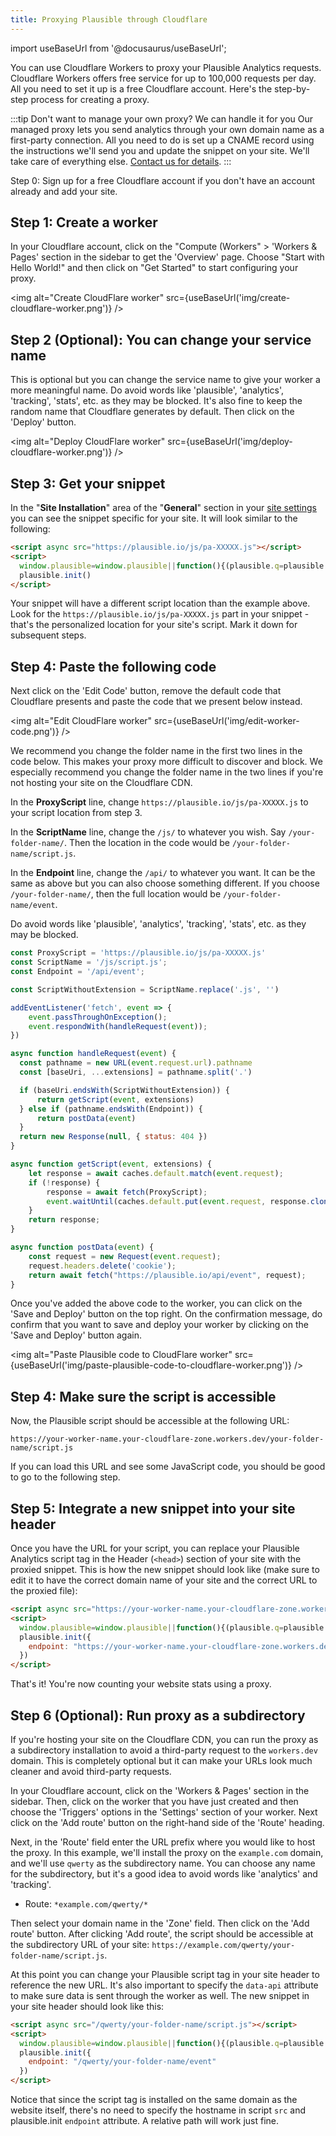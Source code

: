 ```yaml
---
title: Proxying Plausible through Cloudflare
---
```


import useBaseUrl from '@docusaurus/useBaseUrl';

You can use Cloudflare Workers to proxy your Plausible Analytics requests. Cloudflare Workers offers free service for up to 100,000 requests per day.
All you need to set it up is a free Cloudflare account. Here's the step-by-step process for creating a proxy.

:::tip Don't want to manage your own proxy? We can handle it for you
Our managed proxy lets you send analytics through your own domain name as a first-party connection. All you need to do is set up a CNAME record using the instructions we'll send you and update the snippet on your site. We'll take care of everything else. [Contact us for details](https://plausible.io/contact).
:::

Step 0: Sign up for a free Cloudflare account if you don't have an account already and add your site.

## Step 1: Create a worker

In your Cloudflare account, click on the "Compute (Workers" > 'Workers & Pages' section in the sidebar to get the 'Overview' page. Choose "Start with Hello World!" and then click on "Get Started" to start configuring your proxy.

<img alt="Create CloudFlare worker" src={useBaseUrl('img/create-cloudflare-worker.png')} />

## Step 2 (Optional): You can change your service name

This is optional but you can change the service name to give your worker a more meaningful name. Do avoid words like 'plausible', 'analytics', 'tracking', 'stats', etc. as they may be blocked. It's also fine to keep the random name that Cloudflare generates by default. Then click on the 'Deploy' button.

<img alt="Deploy CloudFlare worker" src={useBaseUrl('img/deploy-cloudflare-worker.png')} />

## Step 3: Get your snippet

In the "**Site Installation**" area of the "**General**" section in your [site settings](website-settings.md) you can see
the snippet specific for your site. It will look similar to the following:

```html
<script async src="https://plausible.io/js/pa-XXXXX.js"></script>
<script>
  window.plausible=window.plausible||function(){(plausible.q=plausible.q||[]).push(arguments)},plausible.init=plausible.init||function(i){plausible.o=i||{}};
  plausible.init()
</script>
```

Your snippet will have a different script location than the example above. Look for the `https://plausible.io/js/pa-XXXXX.js` part in your snippet - that's the personalized location for your site's script. Mark it down for subsequent steps.

## Step 4: Paste the following code

Next click on the 'Edit Code' button, remove the default code that Cloudflare presents and paste the code that we present below instead.

<img alt="Edit CloudFlare worker" src={useBaseUrl('img/edit-worker-code.png')} />

We recommend you change the folder name in the first two lines in the code below. This makes your proxy more difficult to discover and block. We especially recommend you change the folder name in the two lines if you're not hosting your site on the Cloudflare CDN.

In the **ProxyScript** line, change `https://plausible.io/js/pa-XXXXX.js` to your script location from step 3.

In the **ScriptName** line, change the `/js/` to whatever you wish. Say `/your-folder-name/`. Then the location in the code would be `/your-folder-name/script.js`.

In the **Endpoint** line, change the `/api/` to whatever you want. It can be the same as above but you can also choose something different. If you choose `/your-folder-name/`, then the full location would be `/your-folder-name/event`.

Do avoid words like 'plausible', 'analytics', 'tracking', 'stats', etc. as they may be blocked.

```js
const ProxyScript = 'https://plausible.io/js/pa-XXXXX.js'
const ScriptName = '/js/script.js';
const Endpoint = '/api/event';

const ScriptWithoutExtension = ScriptName.replace('.js', '')

addEventListener('fetch', event => {
    event.passThroughOnException();
    event.respondWith(handleRequest(event));
})

async function handleRequest(event) {
  const pathname = new URL(event.request.url).pathname
  const [baseUri, ...extensions] = pathname.split('.')

  if (baseUri.endsWith(ScriptWithoutExtension)) {
      return getScript(event, extensions)
  } else if (pathname.endsWith(Endpoint)) {
      return postData(event)
  }
  return new Response(null, { status: 404 })
}

async function getScript(event, extensions) {
    let response = await caches.default.match(event.request);
    if (!response) {
        response = await fetch(ProxyScript);
        event.waitUntil(caches.default.put(event.request, response.clone()));
    }
    return response;
}

async function postData(event) {
    const request = new Request(event.request);
    request.headers.delete('cookie');
    return await fetch("https://plausible.io/api/event", request);
}
```

Once you've added the above code to the worker, you can click on the 'Save and Deploy' button on the top right. On the confirmation message, do confirm that you want to save and deploy your worker by clicking on the 'Save and Deploy' button again.

<img alt="Paste Plausible code to CloudFlare worker" src={useBaseUrl('img/paste-plausible-code-to-cloudflare-worker.png')} />

## Step 4: Make sure the script is accessible

Now, the Plausible script should be accessible at the following URL:

```
https://your-worker-name.your-cloudflare-zone.workers.dev/your-folder-name/script.js
```

If you can load this URL and see some JavaScript code, you should be good to go to the following step.

## Step 5: Integrate a new snippet into your site header

Once you have the URL for your script, you can replace your Plausible Analytics script tag in the Header (`<head>`) section of your site with the proxied snippet. This is how the new snippet should look like (make sure to edit it to have the correct domain name of your site and the correct URL to the proxied file):

```html
<script async src="https://your-worker-name.your-cloudflare-zone.workers.dev/your-folder-name/script.js"></script>
<script>
  window.plausible=window.plausible||function(){(plausible.q=plausible.q||[]).push(arguments)},plausible.init=plausible.init||function(i){plausible.o=i||{}};
  plausible.init({
    endpoint: "https://your-worker-name.your-cloudflare-zone.workers.dev/your-folder-name/event"
  })
</script>
```

That's it! You're now counting your website stats using a proxy.

## Step 6 (Optional): Run proxy as a subdirectory

If you're hosting your site on the Cloudflare CDN, you can run the proxy as a subdirectory installation to avoid a third-party
request to the `workers.dev` domain. This is completely optional but it can make your URLs look much cleaner and avoid third-party
requests.

In your Cloudflare account, click on the 'Workers & Pages' section in the sidebar. Then, click on the worker that you have just created and then choose the 'Triggers' options in the 'Settings' section of your worker. Next click on the 'Add route' button on the right-hand side of the 'Route' heading.

Next, in the 'Route' field enter the URL prefix where you would like to host the proxy. In this example, we'll install the proxy on the `example.com` domain, and we'll use `qwerty` as the subdirectory name. You can choose any name for the subdirectory, but it's a good idea to avoid words like 'analytics' and 'tracking'.

* Route: `*example.com/qwerty/*`

Then select your domain name in the 'Zone' field. Then click on the 'Add route' button. After clicking 'Add route', the script should be accessible at the subdirectory URL of your site: `https://example.com/qwerty/your-folder-name/script.js`.

At this point you can change your Plausible script tag in your site header to reference the new URL. It's also important to specify the `data-api` attribute to make sure data is sent through the worker as well. The new snippet in your site header should look like this:

```html
<script async src="/qwerty/your-folder-name/script.js"></script>
<script>
  window.plausible=window.plausible||function(){(plausible.q=plausible.q||[]).push(arguments)},plausible.init=plausible.init||function(i){plausible.o=i||{}};
  plausible.init({
    endpoint: "/qwerty/your-folder-name/event"
  })
</script>
```

Notice that since the script tag is installed on the same domain as the website itself, there's no need to specify the hostname in script `src` and plausible.init `endpoint` attribute. A relative path will work just fine.
